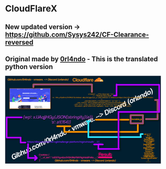 # CloudFlareX
## New updated version -> https://github.com/Sysys242/CF-Clearance-reversed
## Original made by [0rl4ndo](https://github.com/0rl4ndo/CloudFlareX) - This is the translated python version

![dontskid](https://github.com/0rl4ndo/CloudFlareX/raw/main/cf.png)
